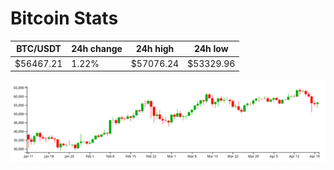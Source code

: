 # Bitcoin Stats

BTC/USDT|24h change|24h high|24h low|
|---|---|---|---|
|$56467.21|1.22%|$57076.24|$53329.96|

<img src="./chart.svg">
